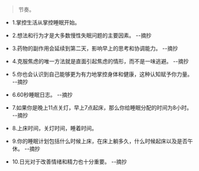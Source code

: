 >节奏。

- 1.掌控生活从掌控睡眠开始。

- 2.想法和行为才是大多数慢性失眠问题的主要因素。 --摘抄

- 3.药物的副作用会延续到第二天，影响早上的思考和协调能力。 --摘抄

- 4.克服焦虑的唯一方法就是直面引起焦虑的情形，而不是一味逃避。 --摘抄

- 5.你也会认识到自己能够更为有力地掌控身体和健康，这种认知赋予你力量。 --摘抄

- 6.60秒睡眠日志。 --摘抄

- 7.如果你是晚上11点关灯，早上7点起床，那么你给睡眠分配的时间为8小时。 --摘抄

- 8.上床时间，关灯时间，睡着时间。

- 9.你的睡眠计划包括什么时候上床，在床上躺多久，什么时候起床以及是否午休。 --摘抄

- 10.日光对于改善情绪和精力也十分重要。 --摘抄
